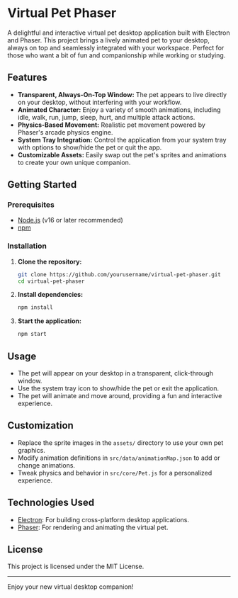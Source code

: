 # Virtual Pet Phaser

A delightful and interactive virtual pet desktop application built with Electron and Phaser. This project brings a lively animated pet to your desktop, always on top and seamlessly integrated with your workspace. Perfect for those who want a bit of fun and companionship while working or studying.

## Features

- **Transparent, Always-On-Top Window:** The pet appears to live directly on your desktop, without interfering with your workflow.
- **Animated Character:** Enjoy a variety of smooth animations, including idle, walk, run, jump, sleep, hurt, and multiple attack actions.
- **Physics-Based Movement:** Realistic pet movement powered by Phaser's arcade physics engine.
- **System Tray Integration:** Control the application from your system tray with options to show/hide the pet or quit the app.
- **Customizable Assets:** Easily swap out the pet's sprites and animations to create your own unique companion.

## Getting Started

### Prerequisites
- [Node.js](https://nodejs.org/) (v16 or later recommended)
- [npm](https://www.npmjs.com/)

### Installation

1. **Clone the repository:**
   ```bash
   git clone https://github.com/yourusername/virtual-pet-phaser.git
   cd virtual-pet-phaser
   ```
2. **Install dependencies:**
   ```bash
   npm install
   ```
3. **Start the application:**
   ```bash
   npm start
   ```

## Usage
- The pet will appear on your desktop in a transparent, click-through window.
- Use the system tray icon to show/hide the pet or exit the application.
- The pet will animate and move around, providing a fun and interactive experience.

## Customization
- Replace the sprite images in the `assets/` directory to use your own pet graphics.
- Modify animation definitions in `src/data/animationMap.json` to add or change animations.
- Tweak physics and behavior in `src/core/Pet.js` for a personalized experience.

## Technologies Used
- [Electron](https://www.electronjs.org/): For building cross-platform desktop applications.
- [Phaser](https://phaser.io/): For rendering and animating the virtual pet.

## License

This project is licensed under the MIT License. 

---

Enjoy your new virtual desktop companion! 
